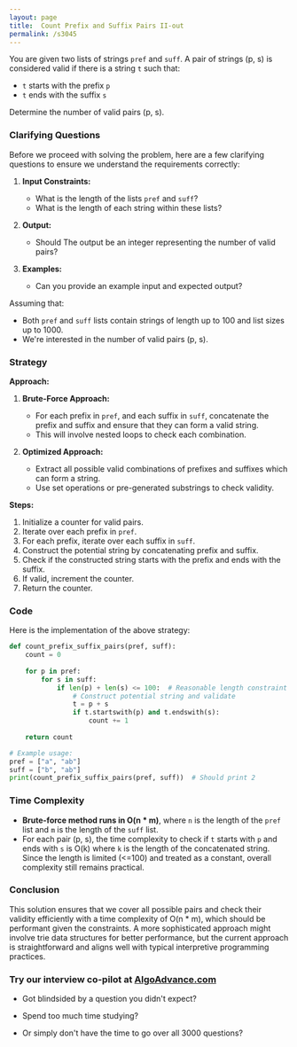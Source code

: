```yaml
---
layout: page
title:  Count Prefix and Suffix Pairs II-out
permalink: /s3045
---
```


You are given two lists of strings `pref` and `suff`. A pair of strings (p, s) is considered valid if there is a string `t` such that:
- `t` starts with the prefix `p`
- `t` ends with the suffix `s`

Determine the number of valid pairs (p, s).

### Clarifying Questions
Before we proceed with solving the problem, here are a few clarifying questions to ensure we understand the requirements correctly:

1. **Input Constraints:**
   - What is the length of the lists `pref` and `suff`?
   - What is the length of each string within these lists?
  
2. **Output:**
   - Should The output be an integer representing the number of valid pairs?
  
3. **Examples:**
   - Can you provide an example input and expected output?

Assuming that:
- Both `pref` and `suff` lists contain strings of length up to 100 and list sizes up to 1000.
- We're interested in the number of valid pairs (p, s).

### Strategy

**Approach:**
1. **Brute-Force Approach:**
    - For each prefix in `pref`, and each suffix in `suff`, concatenate the prefix and suffix and ensure that they can form a valid string.
    - This will involve nested loops to check each combination.
    
2. **Optimized Approach:**
    - Extract all possible valid combinations of prefixes and suffixes which can form a string.
    - Use set operations or pre-generated substrings to check validity.

**Steps:**
1. Initialize a counter for valid pairs.
2. Iterate over each prefix in `pref`.
3. For each prefix, iterate over each suffix in `suff`.
4. Construct the potential string by concatenating prefix and suffix.
5. Check if the constructed string starts with the prefix and ends with the suffix.
6. If valid, increment the counter.
7. Return the counter.

### Code

Here is the implementation of the above strategy:

```python
def count_prefix_suffix_pairs(pref, suff):
    count = 0
    
    for p in pref:
        for s in suff:
            if len(p) + len(s) <= 100:  # Reasonable length constraint
                # Construct potential string and validate
                t = p + s
                if t.startswith(p) and t.endswith(s):
                    count += 1
                    
    return count

# Example usage:
pref = ["a", "ab"]
suff = ["b", "ab"]
print(count_prefix_suffix_pairs(pref, suff))  # Should print 2
```

### Time Complexity

- **Brute-force method runs in O(n * m)**, where `n` is the length of the `pref` list and `m` is the length of the `suff` list.
- For each pair (p, s), the time complexity to check if `t` starts with `p` and ends with `s` is O(k) where `k` is the length of the concatenated string. Since the length is limited (<=100) and treated as a constant, overall complexity still remains practical.

### Conclusion

This solution ensures that we cover all possible pairs and check their validity efficiently with a time complexity of O(n * m), which should be performant given the constraints. A more sophisticated approach might involve trie data structures for better performance, but the current approach is straightforward and aligns well with typical interpretive programming practices.


### Try our interview co-pilot at [AlgoAdvance.com](https://algoAdvance.com)

- Got blindsided by a question you didn't expect?

- Spend too much time studying?

- Or simply don't have the time to go over all 3000 questions?

